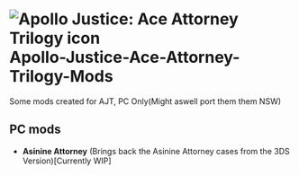 # ![Apollo Justice: Ace Attorney Trilogy icon](/ajaa-trilogy.ico) Apollo-Justice-Ace-Attorney-Trilogy-Mods
Some mods created for AJT, PC Only(Might aswell port them them NSW)
## PC mods
- **Asinine Attorney** (Brings back the Asinine Attorney cases from the 3DS Version)[Currently WIP]<br>
